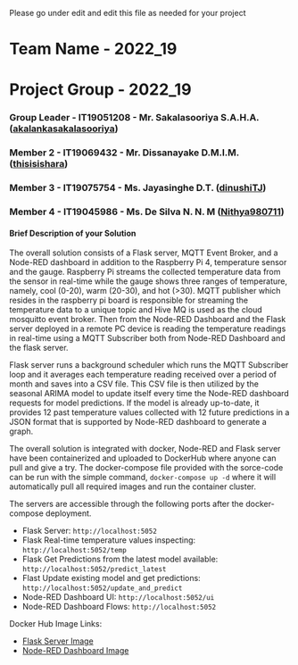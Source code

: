 Please go under edit and edit this file as needed for your project

# Team Name - 2022_19
# Project Group - 2022_19
### Group Leader - IT19051208 - Mr. Sakalasooriya S.A.H.A. ([akalankasakalasooriya](https://github.com/akalankasakalasooriya))
### Member 2 - IT19069432 - Mr. Dissanayake D.M.I.M. ([thisisishara](https://github.com/thisisishara))
### Member 3 - IT19075754 - Ms. Jayasinghe D.T. ([dinushiTJ](https://github.com/dinushiTJ))
### Member 4 - IT19045986 - Ms. De Silva N. N. M ([Nithya980711](https://github.com/Nithya980711))

#### Brief Description of your Solution
The overall solution consists of a Flask server, MQTT Event Broker, and a Node-RED dashboard in addition to the Raspberry Pi 4, temperature sensor and the gauge. Raspberry Pi streams the collected temperature data from the sensor in real-time while the gauge shows three ranges of temperature, namely, cool (0-20), warm (20-30), and hot (>30). MQTT publisher which resides in the raspberry pi board is responsible for streaming the temperature data to a unique topic and Hive MQ is used as the cloud mosquitto event broker. Then from the Node-RED Dashboard and the Flask server deployed in a remote PC device is reading the temperature readings in real-time using a MQTT Subscriber both from Node-RED Dashboard and the flask server.

Flask server runs a background scheduler which runs the MQTT Subscriber loop and it averages each temperature reading received over a period of month and saves into a CSV file. This CSV file is then utilized by the seasonal ARIMA model to update itself every time the Node-RED dashboard requests for model predictions. If the model is already up-to-date, it provides 12 past temperature values collected with 12 future predictions in a JSON format that is supported by Node-RED dashboard to generate a graph.

The overall solution is integrated with docker, Node-RED and Flask server have been containerized and uploaded to DockerHub where anyone can pull and give a try. The docker-compose file provided with the sorce-code can be run with the simple command, `docker-compose up -d` where it will automatically pull all required images and run the container cluster.

The servers are accessible through the following ports after the docker-compose deployment.
* Flask Server: `http://localhost:5052`
* Flask Real-time temperature values inspecting: `http://localhost:5052/temp`
* Flask Get Predictions from the latest model available: `http://localhost:5052/predict_latest`
* Flast Update existing model and get predictions: `http://localhost:5052/update_and_predict`
* Node-RED Dashboard UI: `http://localhost:5052/ui`
* Node-RED Dashboard Flows: `http://localhost:5052`

Docker Hub Image Links:
* [Flask Server Image](https://hub.docker.com/r/thisisishara/iotbda-predictor-2022-19)
* [Node-RED Dashboard Image](https://hub.docker.com/r/dinushitj/iotbda-node-red-2022-19)
